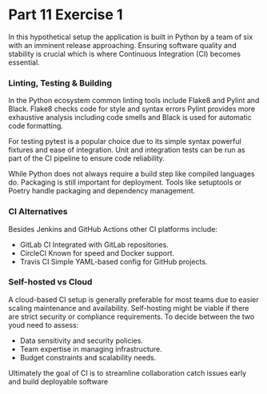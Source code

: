 # Part 11 Exercise 1

In this hypothetical setup the application is built in Python by a team of six with an imminent release approaching. Ensuring software quality and stability is crucial which is where Continuous Integration (CI) becomes essential.

### Linting, Testing & Building
In the Python ecosystem common linting tools include Flake8 and Pylint and Black. Flake8 checks code for style and syntax errors Pylint provides more exhaustive analysis including code smells and Black is used for automatic code formatting.

For testing pytest is a popular choice due to its simple syntax powerful fixtures and ease of integration. Unit and integration tests can be run as part of the CI pipeline to ensure code reliability.

While Python does not always require a build step like compiled languages do. Packaging is still important for deployment. Tools like setuptools or Poetry handle packaging and dependency management.

### CI Alternatives
Besides Jenkins and GitHub Actions other CI platforms include:
- GitLab CI Integrated with GitLab repositories.
- CircleCI Known for speed and Docker support.
- Travis CI Simple YAML-based config for GitHub projects.

### Self-hosted vs Cloud
A cloud-based CI setup is generally preferable for most teams due to easier scaling maintenance and availability. Self-hosting might be viable if there are strict security or compliance requirements. To decide between the two youd need to assess:
- Data sensitivity and security policies.
- Team expertise in managing infrastructure.
- Budget constraints and scalability needs.

Ultimately the goal of CI is to streamline collaboration catch issues early and build deployable software 